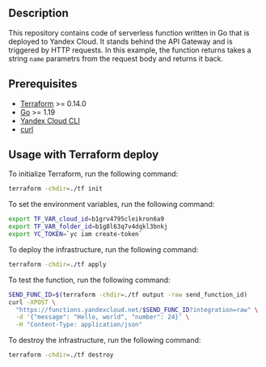 ## Description

This repository contains code of serverless function written in Go that is deployed to Yandex Cloud.
It stands behind the API Gateway and is triggered by HTTP requests. In this example, the function
returns takes a string `name` parametrs from the request body and returns it back.

## Prerequisites

* [Terraform](https://www.terraform.io/downloads.html) >= 0.14.0
* [Go](https://golang.org/doc/install) >= 1.19
* [Yandex Cloud CLI](https://cloud.yandex.ru/docs/cli/quickstart)
* [curl](https://curl.se/download.html)

## Usage with Terraform deploy

To initialize Terraform, run the following command:

```bash
terraform -chdir=./tf init
```

To set the environment variables, run the following command:

```bash
export TF_VAR_cloud_id=b1grv4795cleikron6a9
export TF_VAR_folder_id=b1g8l63q7v4dqkl3bnkj
export YC_TOKEN=`yc iam create-token`
```

To deploy the infrastructure, run the following command:

```bash
terraform -chdir=./tf apply
```

To test the function, run the following command:

```bash
SEND_FUNC_ID=$(terraform -chdir=./tf output -raw send_function_id)
curl -XPOST \
  "https://functions.yandexcloud.net/$SEND_FUNC_ID?integration=raw" \
  -d '{"message": "Hello, world", "number": 24}' \
  -H "Content-Type: application/json"
```

To destroy the infrastructure, run the following command:

```bash
terraform -chdir=./tf destroy
```